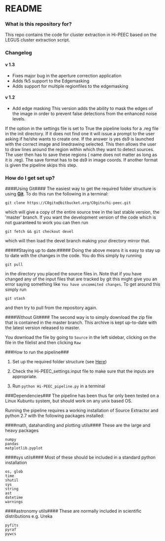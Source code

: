 # README #


### What is this repository for? ###
This repo contains the code for cluster extraction in Hi-PEEC based on the LEGUS cluster extraction script.

### Changelog ###
#### v 1.3 ####
- Fixes major bug in the aperture correction application
- Adds fk5 support to the Edgemasking 
- Adds support for multiple regionfiles to the edgemasking

#### v 1.2 ####
- Add edge masking
This version adds the ability to mask the edges of the image in order to prevent false detections from the enhanced noise levels. 

If the option in the settings file is set to True the pipeline looks for a .reg file in the init directory. If it does not find one it will issue a prompt to the user asking if he/she wants to create one. If the answer is yes ds9 is launched with the correct image and linedrawing selected. This then allows the user to draw lines around the region within which they want to detect sources. The user then has to save these regions ( name does not matter as long as it is .reg). The save format has to be ds9 in image coords. If another format is given the pipeline skips this step.

### How do I get set up? ###

####Using Git####
The easiest way to get the required folder structure is using [__Git__](https://git-scm.com/). To do this run the following in a terminal:

```
git clone https://C0gito@bitbucket.org/C0gito/hi-peec.git
```

which will give a copy of the entire source tree in the last stable version, the 'master'  branch. If you want the 
development version of the code which is not guaranteed to work you can then run 

```
git fetch && git checkout devel
```
which will then load the devel branch making your directory mirror that. 

#####Staying up to date:#####
Doing the above means it is easy to stay up to date with the changes in the code. You do this simply by running 
```
git pull
```
in the directory you placed the source files in. Note that if you have changed any of the input files that are tracked 
by git this might give you an error saying something like ```You have uncommited changes```. To get around this simply 
run 
```
git stash
```
and then try to pull from the repository again.


####Without Git####
The second way is to simply download the zip file that is contained in the master branch. This archive is kept up-to-date with the latest version released to master.

You download the file by going to ```Source``` in the left sidebar, clicking on the file in the filelist and then clicking ```Raw```


###How to run the pipeline###
1. Set up the required folder structure (see [Here](https://bitbucket.org/C0gito/hi-peec/wiki/config&setup))

3. Check the Hi-PEEC_settings.input file to make sure that the inputs are appropriate.

2. Run ```python Hi-PEEC_pipeline.py``` in a terminal

###Dependencies###
The pipeline has been thus far only been tested on a Linux Kubuntu system, but should work on any unix based OS.

Running the pipeline requires a working installation of Source Extractor and  python 2.7 with the following packages installed:


####math, datahandling and plotting utils####
These are the large and heavy packages 
```
numpy
pandas
matplotlib.pyplot
```

####sys utils####
Most of these should be included in a standard python installation 
```
os, glob
time
shutil
sys
string
ast
datetime
warnings
```

####astronomy utils####
These are normally included in scientific distributions e.g. Ureka
```
pyfits
pyraf
pywcs
```